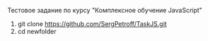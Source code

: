Тестовое задание по курсу "Комплексное обучение JavaScript"

1. git clone https://github.com/SergPetroff/TaskJS.git
2. cd newfolder